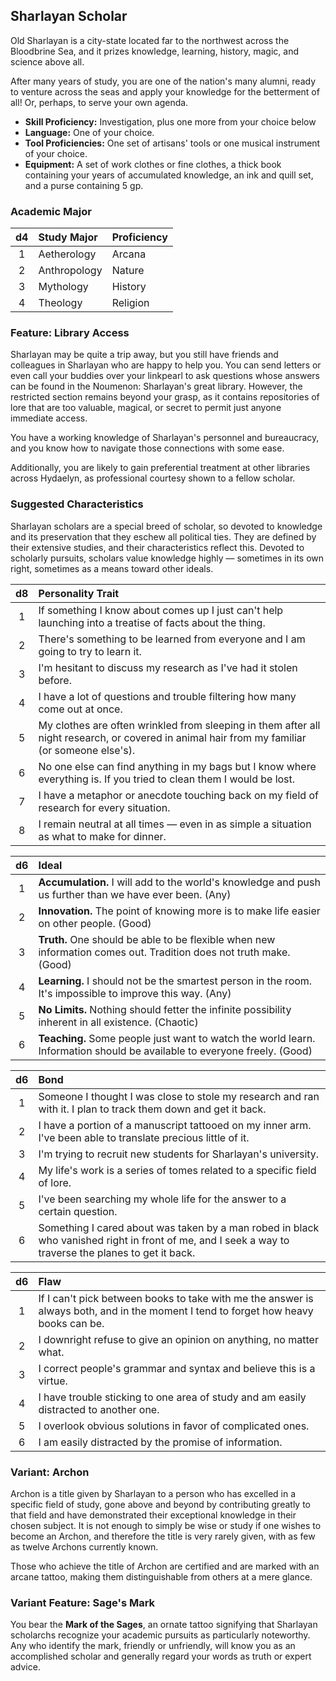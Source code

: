 ## Sharlayan Scholar

Old Sharlayan is a city-state located far to the northwest across the Bloodbrine Sea, and it prizes knowledge, learning, history, magic, and science above all.

After many years of study, you are one of the nation's many alumni, ready to venture across the seas and apply your knowledge for the betterment of all! Or, perhaps, to serve your own agenda.

- **Skill Proficiency:** Investigation, plus one more from your choice below
- **Language:** One of your choice.
- **Tool Proficiencies:** One set of artisans' tools or one musical instrument of your choice.
- **Equipment:** A set of work clothes or fine clothes, a thick book containing your years of accumulated knowledge, an ink and quill set, and a purse containing 5 gp.

### Academic Major 

| d4 | Study Major | Proficiency |
|:----:|:-----------|:---|
|  1  | Aetherology | Arcana |
|  2  | Anthropology | Nature |
|  3  | Mythology | History |
|  4  | Theology | Religion |

### Feature: Library Access
Sharlayan may be quite a trip away, but you still have friends and colleagues in Sharlayan who are happy to help you. You can send letters or even call your buddies over your linkpearl to ask questions whose answers can be found in the Noumenon: Sharlayan's great library. However, the restricted section remains beyond your grasp, as it contains repositories of lore that are too valuable, magical, or secret to permit just anyone immediate access.

You have a working knowledge of Sharlayan's personnel and bureaucracy, and you know how to navigate those connections with some ease.

Additionally, you are likely to gain preferential treatment at other libraries across Hydaelyn, as professional courtesy shown to a fellow scholar.

### Suggested Characteristics
Sharlayan scholars are a special breed of scholar, so devoted to knowledge and its preservation that they eschew all political ties. They are defined by their extensive studies, and their characteristics reflect this. Devoted to scholarly pursuits, scholars value knowledge highly — sometimes in its own right, sometimes as a means toward other ideals.

| d8  | Personality Trait |
|:----:|:-----------|
|  1  | If something I know about comes up I just can't help launching into a treatise of facts about the thing. |
|  2  | There's something to be learned from everyone and I am going to try to learn it. |
|  3  | I'm hesitant to discuss my research as I've had it stolen before. |
|  4  | I have a lot of questions and trouble filtering how many come out at once. |
|  5  | My clothes are often wrinkled from sleeping in them after all night research, or covered in animal hair from my familiar (or someone else's). |
|  6  | No one else can find anything in my bags but I know where everything is. If you tried to clean them I would be lost. |
|  7  | I have a metaphor or anecdote touching back on my field of research for every situation. |
|  8  | I remain neutral at all times — even in as simple a situation as what to make for dinner. |

| d6  | Ideal |
|:----:|:-----------|
|  1  | **Accumulation.** I will add to the world's knowledge and push us further than we have ever been. (Any) |
|  2  | **Innovation.** The point of knowing more is to make life easier on other people. (Good) |
|  3  | **Truth.** One should be able to be flexible when new information comes out. Tradition does not truth make. (Good) |
|  4  | **Learning.** I should not be the smartest person in the room. It's impossible to improve this way. (Any) |
|  5  | **No Limits.** Nothing should fetter the infinite possibility inherent in all existence. (Chaotic) |
|  6  | **Teaching.** Some people just want to watch the world learn. Information should be available to everyone freely. (Good) |

| d6  | Bond |
|:----:|:-----------|
|  1  | Someone I thought I was close to stole my research and ran with it. I plan to track them down and get it back. |
|  2  | I have a portion of a manuscript tattooed on my inner arm. I've been able to translate precious little of it. |
|  3  | I'm trying to recruit new students for Sharlayan's university. |
|  4  | My life's work is a series of tomes related to a specific field of lore. |
|  5  | I've been searching my whole life for the answer to a certain question. |
|  6  | Something I cared about was taken by a man robed in black who vanished right in front of me, and I seek a way to traverse the planes to get it back. |

| d6  | Flaw |
|:----:|:-----------|
|  1  | If I can't pick between books to take with me the answer is always both, and in the moment I tend to forget how heavy books can be. |
|  2  | I downright refuse to give an opinion on anything, no matter what. |
|  3  | I correct people's grammar and syntax and believe this is a virtue. |
|  4  | I have trouble sticking to one area of study and am easily distracted to another one. |
|  5  | I overlook obvious solutions in favor of complicated ones. |
|  6  | I am easily distracted by the promise of information. |

### Variant: Archon
Archon is a title given by Sharlayan to a person who has excelled in a specific field of study, gone above and beyond by contributing greatly to that field and have demonstrated their exceptional knowledge in their chosen subject. It is not enough to simply be wise or study if one wishes to become an Archon, and therefore the title is very rarely given, with as few as twelve Archons currently known. 

Those who achieve the title of Archon are certified and are marked with an arcane tattoo, making them distinguishable from others at a mere glance.

### Variant Feature: Sage's Mark
You bear the **Mark of the Sages**, an ornate tattoo signifying that Sharlayan scholarchs recognize your academic pursuits as particularly noteworthy. Any who identify the mark, friendly or unfriendly, will know you as an accomplished scholar and generally regard your words as truth or expert advice.